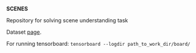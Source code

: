 **SCENES**

Repository for solving scene understanding task 

Dataset [page](https://vision.princeton.edu/projects/2010/SUN/).


For running tensorboard:
`tensorboard --logdir path_to_work_dir/board/`
